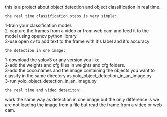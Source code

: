 this is a project about object detection and object classification in real time.

	the real time classification steps is very simple:
1-train your classification model.                                                          
2-capture the frames from a video or from web cam and feed it to the model using opencv python library.                                   
3-use open cv to add text to the frame with it's label and it's accuracy


	the detection in one image:
1-download the yolov3 or any version you like                                                                                                        
2-add the weights and cfg files in weights and cfg folders.                                                                       
3-add the coco.names and the image containing the objects you want to classify in the same directory as yolo_object_detection_in_an_image.py                
3-run yolo_object_detection_in_an_image.py                                                                                                                     

	the real time and video deteciton:
work the same way as detection in one image but the only difference is we are not loading the image from a file but read the frame from a video or web cam.
